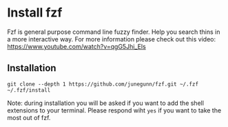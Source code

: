 # Install fzf

Fzf is general purpose command line fuzzy finder. Help you search thins in a more interactive way. For more information please check out this video: https://www.youtube.com/watch?v=qgG5Jhi_Els

## Installation
```
git clone --depth 1 https://github.com/junegunn/fzf.git ~/.fzf
~/.fzf/install
```

Note: during installation you will be asked if you want to add the shell extensions to your terminal. Please respond wiht `yes` if you want to take the most out of fzf.
